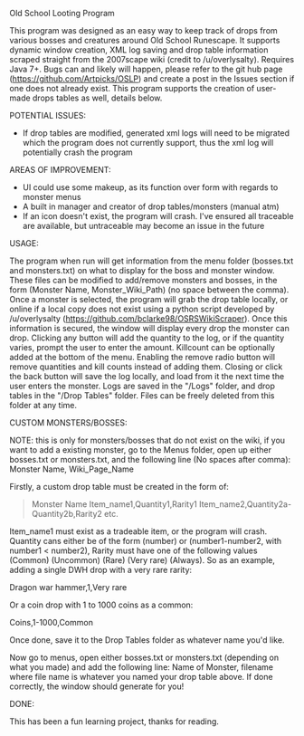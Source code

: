Old School Looting Program

This program was designed as an easy way to keep track of drops from various bosses and creatures around Old School Runescape. It supports dynamic window creation, XML log saving and drop table information scraped straight from the 2007scape wiki (credit to /u/overlysalty). Requires Java 7+. Bugs can and likely will happen, please refer to the git hub page (https://github.com/Artpicks/OSLP) and create a post in the Issues section if one does not already exist. This program supports the creation of user-made drops tables as well, details below.

POTENTIAL ISSUES:

- If drop tables are modified, generated xml logs will need to be migrated which the program does not currently support, thus the xml log will potentially crash the program

AREAS OF IMPROVEMENT:

- UI could use some makeup, as its function over form with regards to monster menus
- A built in manager and creator of drop tables/monsters (manual atm)
- If an icon doesn't exist, the program will crash. I've ensured all traceable are available, but untraceable may become an issue in the future

USAGE:

The program when run will get information from the menu folder (bosses.txt and monsters.txt) on what to display for the boss and monster window. These files can be modified to add/remove monsters and bosses, in the form (Monster Name, Monster_Wiki_Path) (no space between the comma). Once a monster is selected, the program will grab the drop table locally, or online if a local copy does not exist using a python script developed by /u/overlysalty (https://github.com/bclarke98/OSRSWikiScraper). Once this information is secured, the window will display every drop the monster can drop. Clicking any button will add the quantity to the log, or if the quantity varies, prompt the user to enter the amount. Killcount can be optionally added at the bottom of the menu. Enabling the remove radio button will remove quantities and kill counts instead of adding them. Closing or click the back button will save the log locally, and load from it the next time the user enters the monster. Logs are saved in the "/Logs" folder, and drop tables in the "/Drop Tables" folder. Files can be freely deleted from this folder at any time.

CUSTOM MONSTERS/BOSSES:

NOTE: this is only for monsters/bosses that do not exist on the wiki, if you want to add a existing monster, go to the Menus folder, open up either bosses.txt or monsters.txt, and the following line (No spaces after comma):
Monster Name, Wiki_Page_Name

Firstly, a custom drop table must be created in the form of:

>Monster Name
>Item_name1,Quantity1,Rarity1
>Item_name2,Quantity2a-Quantity2b,Rarity2
> etc.

Item_name1 must exist as a tradeable item, or the program will crash. Quantity cans either be of the form (number) or (number1-number2, with number1 < number2), Rarity must have one of the following values (Common) (Uncommon) (Rare) (Very rare) (Always).
So as an example, adding a single DWH drop with a very rare rarity:

Dragon war hammer,1,Very rare

Or a coin drop with 1 to 1000 coins as a common:

Coins,1-1000,Common

Once done, save it to the Drop Tables folder as whatever name you'd like.

Now go to menus, open either bosses.txt or monsters.txt (depending on what you made) and add the following line:
Name of Monster, filename
where file name is whatever you named your drop table above. If done correctly, the window should generate for you!

DONE:

This has been a fun learning project, thanks for reading.
